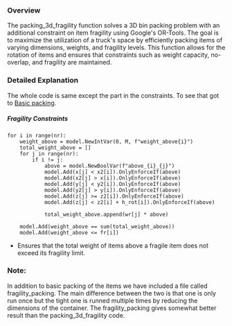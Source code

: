 ### Overview
The packing_3d_fragility function solves a 3D bin packing problem with an additional constraint on item fragility using Google's OR-Tools. The goal is to maximize the utilization of a truck's space by efficiently packing items of varying dimensions, weights, and fragility levels. This function allows for the rotation of items and ensures that constraints such as weight capacity, no-overlap, and fragility are maintained.

### Detailed Explanation

The whole code is same except the part in the constraints. To see that got to [Basic packing](https://github.com/codechiefVignesh/bin_packing_iitm/blob/main/Documentation/document1.md).

##### Fragility Constraints
```
for i in range(nr):
    weight_above = model.NewIntVar(0, M, f"weight_above{i}")
    total_weight_above = []
    for j in range(nr):
        if i != j:
            above = model.NewBoolVar(f"above_{i}_{j}")
            model.Add(x[j] < x2[i]).OnlyEnforceIf(above)
            model.Add(x2[j] > x[i]).OnlyEnforceIf(above)
            model.Add(y[j] < y2[i]).OnlyEnforceIf(above)
            model.Add(y2[j] > y[i]).OnlyEnforceIf(above)
            model.Add(z[j] >= z2[i]).OnlyEnforceIf(above)
            model.Add(z[j] < z2[i] + h_rot[i]).OnlyEnforceIf(above)

            total_weight_above.append(wr[j] * above)
    
    model.Add(weight_above == sum(total_weight_above))
    model.Add(weight_above <= fr[i])
```
* Ensures that the total weight of items above a fragile item does not exceed its fragility limit.

### Note:
In addition to basic packing of the items we have included a file called fragility_packing. The main difference between the two is that one is only run once but the tight one is runned multiple times by reducing the dimensions of the container. The fragility_packing gives somewhat better result than the packing_3d_fragility code.

